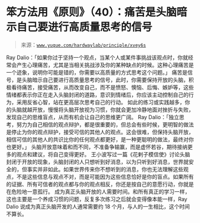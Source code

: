 # 笨方法用《原则》（40）：痛苦是头脑暗示自己要进行高质量思考的信号

> 来源：[`www.yuque.com/hardwaylab/principle/xvey6s`](https://www.yuque.com/hardwaylab/principle/xvey6s)

<ne-p id="a20d224c568e48b9d67847a2c66a8c01_p_0" data-lake-id="a20d224c568e48b9d67847a2c66a8c01_p_0"><ne-text id="u8b160a71" ne-bold="true">Ray Dalio：「如果你过于坚持一个观点，当某个人或某件事挑战该观点时，你就经常会产生心理痛苦，尤其是当相关挑战涉及你的某种缺点的时候。这种心理痛苦是一个迹象，说明你可能是错的，你需要以高质量的方式思考这个问题。」</ne-text></ne-p> <ne-p id="21c2f35b42335e336aede6b3a20814bb" data-lake-id="21c2f35b42335e336aede6b3a20814bb"><ne-text id="u8b7e9527">痛苦是信号，是头脑暗示自己要进行高质量思考的信号，此时，你需要保持开放的头脑，积极看待痛苦，接受痛苦，从而改变自己，而不是愤怒、懊恼、后悔、嫉妒等，这些情绪都表示你正在走入头脑封闭的道路，意识到情绪后，你应该主动控制自己的行为，采用反省心智，站在更高层次思考自己的行动。</ne-text></ne-p> <ne-p id="0ab4afe73e02f35ced4c3b2cc921e028" data-lake-id="0ab4afe73e02f35ced4c3b2cc921e028"><ne-text id="uc45c3707">如此的练习或实践越多，你的头脑就越开放，慢慢将头脑开放视为习惯，你就会更加冷静地面对挫折与失败，发现自己的思维盲点，从而有机会让自己的思维更广阔。</ne-text></ne-p> <ne-p id="aa19a68f34f7719f720c521a4ea1e23a" data-lake-id="aa19a68f34f7719f720c521a4ea1e23a"><ne-text id="u162b019c" ne-bold="true">Ray Dalio：「独立思考，努力为自己相信的观点辩护，都是很重要的，但总会有些时候，更明智的做法是停止为你的观点辩护，接受可信的其他人的观点。这会很难，但保持头脑开放，相信可信的其他人的共识比你的任何观点都更好，是一种更聪明的做法，最终对你也更好。」</ne-text></ne-p> <ne-p id="c4ed3407244720a5bfd8c22e5a307dcd" data-lake-id="c4ed3407244720a5bfd8c22e5a307dcd"><ne-text id="u947836a8">头脑开放意味着和而不同，不准备争输赢，而是虚怀若谷，期待接纳更多的观点和建议，将自己变得更好。</ne-text></ne-p> <ne-p id="b0eb3ca032757d28bcb1c6acb31dbfcd" data-lake-id="b0eb3ca032757d28bcb1c6acb31dbfcd"><ne-text id="u0bd691a0">王小波写过一篇《花剌子模信使》讨论头脑封闭于开放的现象，头脑封闭的人只想听到好消息，以为只听到好消息，世界就安全的，但事实并非如此。如果世界传来你不想听到的消息，你也无法理解这些观点，不是这些信息与观点不对，而是可能因为这些信息恰好是你的盲点。如果所有的证据、所有可信者的观点都与你的观点相反，你还是按自己的意愿行动，你就是在危险地一意孤行。</ne-text></ne-p> <ne-p id="3e40764ce86b541eb956606917c11f50" data-lake-id="3e40764ce86b541eb956606917c11f50"><ne-text id="uc630c84b">成为真正头脑开放的人需要时间。和所有真正的学习一样，这也主要是一个养成习惯的问题，反复多次练习之后就会变得像本能一样，Ray Dalio 说成为真正头脑开发的人通常需要约 18 个月，与人的一生相比，这个时间不算长。</ne-text></ne-p>
